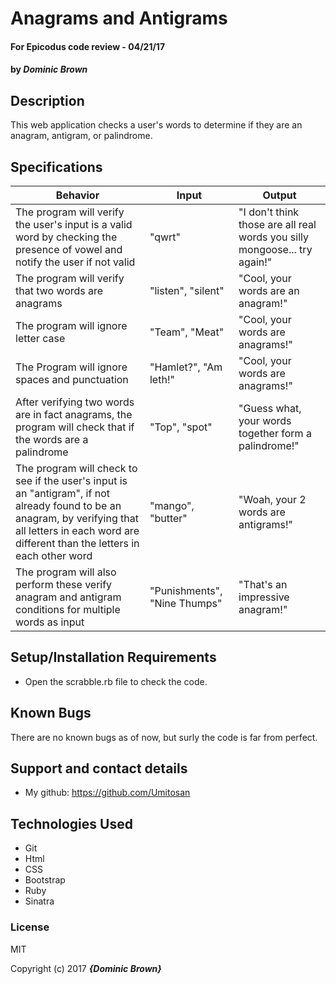 # Anagrams and Antigrams

#### For Epicodus code review -  04/21/17

#### by **_Dominic Brown_**

## Description

This web application checks a user's words to determine if they are an anagram, antigram, or palindrome.

## Specifications

| Behavior | Input | Output |
|----------|-------|--------|
| The program will verify the user's input is a valid word by checking the presence of vowel and notify the user if not valid | "qwrt" | "I don't think those are all real words you silly mongoose... try again!" |
| The program will verify that two words are anagrams  | "listen", "silent" | "Cool, your words are an anagram!" |
| The program will ignore letter case | "Team", "Meat" | "Cool, your words are anagrams!" |
| The Program will ignore spaces and punctuation | "Hamlet?", "Am leth!" | "Cool, your words are anagrams!" |
| After verifying two words are in fact anagrams, the program will check that if the words are a palindrome | "Top", "spot" | "Guess what, your words together form a palindrome!" |
| The program will check to see if the user's input is an "antigram", if not already found to be an anagram, by verifying that all letters in each word are different than the letters in each other word | "mango", "butter" | "Woah, your 2 words are antigrams!" |
| The program will also perform these verify anagram and antigram conditions for multiple words as input | "Punishments", "Nine Thumps" | "That's an impressive anagram!" |

## Setup/Installation Requirements

* Open the scrabble.rb file to check the code.

## Known Bugs

There are no known bugs as of now, but surly the code is far from perfect.

## Support and contact details

* My github: https://github.com/Umitosan

## Technologies Used
* Git
* Html
* CSS
* Bootstrap
* Ruby
* Sinatra

### License

MIT

Copyright (c) 2017 **_{Dominic Brown}_**
